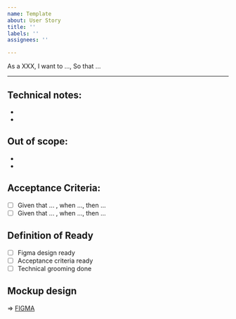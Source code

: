 ```yaml
---
name: Template
about: User Story
title: ''
labels: ''
assignees: ''

---
```


As a XXX,
I want to ...,
So that ...

----

## Technical notes:
* 
* 

## Out of scope:
* 
* 

## Acceptance Criteria:
- [ ] Given that ... , when ..., then ...
- [ ] Given that ... , when ..., then ...

## Definition of Ready
- [ ] Figma design ready
- [ ] Acceptance criteria ready
- [ ] Technical grooming done

## Mockup design

=> [FIGMA](https://www.figma.com)
